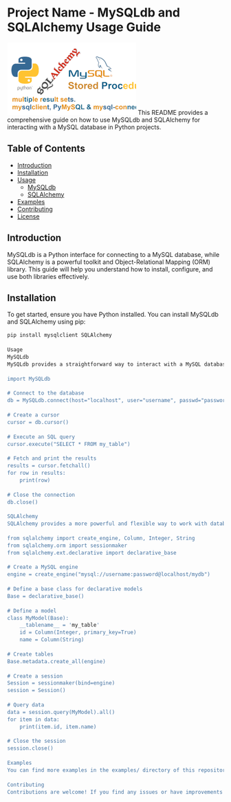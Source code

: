 # Project Name - MySQLdb and SQLAlchemy Usage Guide
 <!-- Add your project logo if available -->
![Project Logo](images.png)
This README provides a comprehensive guide on how to use MySQLdb and SQLAlchemy for interacting with a MySQL database in Python projects.

## Table of Contents

- [Introduction](#introduction)
- [Installation](#installation)
- [Usage](#usage)
  - [MySQLdb](#mysqldb)
  - [SQLAlchemy](#sqlalchemy)
- [Examples](#examples)
- [Contributing](#contributing)
- [License](#license)

## Introduction

MySQLdb is a Python interface for connecting to a MySQL database, while SQLAlchemy is a powerful toolkit and Object-Relational Mapping (ORM) library. This guide will help you understand how to install, configure, and use both libraries effectively.

## Installation

To get started, ensure you have Python installed. You can install MySQLdb and SQLAlchemy using pip:

```bash
pip install mysqlclient SQLAlchemy

Usage
MySQLdb
MySQLdb provides a straightforward way to interact with a MySQL database using standard SQL queries. Here's a basic example:

import MySQLdb

# Connect to the database
db = MySQLdb.connect(host="localhost", user="username", passwd="password", db="mydb")

# Create a cursor
cursor = db.cursor()

# Execute an SQL query
cursor.execute("SELECT * FROM my_table")

# Fetch and print the results
results = cursor.fetchall()
for row in results:
    print(row)

# Close the connection
db.close()

SQLAlchemy
SQLAlchemy provides a more powerful and flexible way to work with databases, including support for ORM. Here's a basic example using SQLAlchemy's ORM:

from sqlalchemy import create_engine, Column, Integer, String
from sqlalchemy.orm import sessionmaker
from sqlalchemy.ext.declarative import declarative_base

# Create a MySQL engine
engine = create_engine("mysql://username:password@localhost/mydb")

# Define a base class for declarative models
Base = declarative_base()

# Define a model
class MyModel(Base):
    __tablename__ = 'my_table'
    id = Column(Integer, primary_key=True)
    name = Column(String)

# Create tables
Base.metadata.create_all(engine)

# Create a session
Session = sessionmaker(bind=engine)
session = Session()

# Query data
data = session.query(MyModel).all()
for item in data:
    print(item.id, item.name)

# Close the session
session.close()

Examples
You can find more examples in the examples/ directory of this repository. These examples cover various use cases, such as querying, inserting, updating, and deleting data from a MySQL database using both MySQLdb and SQLAlchemy.

Contributing
Contributions are welcome! If you find any issues or have improvements to suggest, please open an issue or a pull request in this repository.